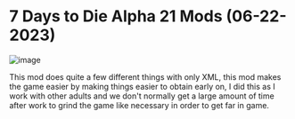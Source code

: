 # 7 Days to Die Alpha 21 Mods (06-22-2023)

![image](https://github.com/realBritakee/britakeesserversidemods/assets/127439938/3af78b4d-ee1e-4e21-acdd-1cabeafcf569)

This mod does quite a few different things with only XML, this mod makes the game easier by making things easier to obtain early on, I did this as I work with other adults and we don't normally get a large amount of time after work to grind the game like necessary in order to get far in game.
